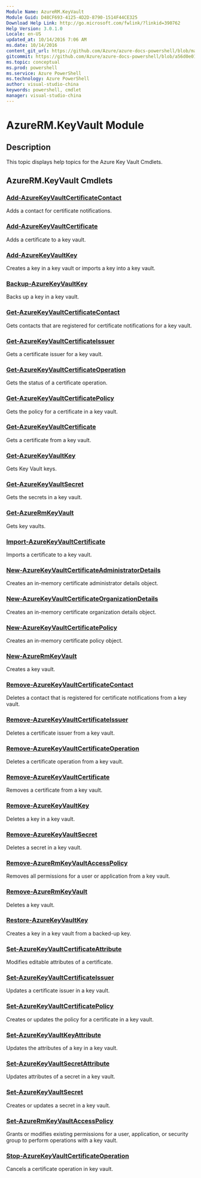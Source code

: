 ```yaml
---
Module Name: AzureRM.KeyVault
Module Guid: D48CF693-4125-4D2D-8790-1514F44CE325
Download Help Link: http://go.microsoft.com/fwlink/?linkid=390762
Help Version: 3.0.1.0
Locale: en-US
updated_at: 10/14/2016 7:06 AM
ms.date: 10/14/2016
content_git_url: https://github.com/Azure/azure-docs-powershell/blob/master/azureps-cmdlets-docs/ResourceManager/AzureRM.KeyVault/v2.0/CmdletMDs/AzureRM.KeyVault.md
gitcommit: https://github.com/Azure/azure-docs-powershell/blob/a56d0e01e65c2c33aa2af13dd29addc94ead6e88/azureps-cmdlets-docs/ResourceManager/AzureRM.KeyVault/v2.0/CmdletMDs/AzureRM.KeyVault.md
ms.topic: conceptual
ms.prod: powershell
ms.service: Azure PowerShell
ms.technology: Azure PowerShell
author: visual-studio-china
keywords: powershell, cmdlet
manager: visual-studio-china
---
```


# AzureRM.KeyVault Module
## Description
This topic displays help topics for the Azure Key Vault Cmdlets.

## AzureRM.KeyVault Cmdlets
### [Add-AzureKeyVaultCertificateContact](Add-AzureKeyVaultCertificateContact.md)
Adds a contact for certificate notifications.


### [Add-AzureKeyVaultCertificate](Add-AzureKeyVaultCertificate.md)
Adds a certificate to a key vault.


### [Add-AzureKeyVaultKey](Add-AzureKeyVaultKey.md)
Creates a key in a key vault or imports a key into a key vault.


### [Backup-AzureKeyVaultKey](Backup-AzureKeyVaultKey.md)
Backs up a key in a key vault.


### [Get-AzureKeyVaultCertificateContact](Get-AzureKeyVaultCertificateContact.md)
Gets contacts that are registered for certificate notifications for a key vault.


### [Get-AzureKeyVaultCertificateIssuer](Get-AzureKeyVaultCertificateIssuer.md)
Gets a certificate issuer for a key vault.


### [Get-AzureKeyVaultCertificateOperation](Get-AzureKeyVaultCertificateOperation.md)
Gets the status of a certificate operation.


### [Get-AzureKeyVaultCertificatePolicy](Get-AzureKeyVaultCertificatePolicy.md)
Gets the policy for a certificate in a key vault.


### [Get-AzureKeyVaultCertificate](Get-AzureKeyVaultCertificate.md)
Gets a certificate from a key vault.


### [Get-AzureKeyVaultKey](Get-AzureKeyVaultKey.md)
Gets Key Vault keys.


### [Get-AzureKeyVaultSecret](Get-AzureKeyVaultSecret.md)
Gets the secrets in a key vault.


### [Get-AzureRmKeyVault](Get-AzureRmKeyVault.md)
Gets key vaults.


### [Import-AzureKeyVaultCertificate](Import-AzureKeyVaultCertificate.md)
Imports a certificate to a key vault.


### [New-AzureKeyVaultCertificateAdministratorDetails](New-AzureKeyVaultCertificateAdministratorDetails.md)
Creates an in-memory certificate administrator details object.


### [New-AzureKeyVaultCertificateOrganizationDetails](New-AzureKeyVaultCertificateOrganizationDetails.md)
Creates an in-memory certificate organization details object.


### [New-AzureKeyVaultCertificatePolicy](New-AzureKeyVaultCertificatePolicy.md)
Creates an in-memory certificate policy object.


### [New-AzureRmKeyVault](New-AzureRmKeyVault.md)
Creates a key vault.


### [Remove-AzureKeyVaultCertificateContact](Remove-AzureKeyVaultCertificateContact.md)
Deletes a contact that is registered for certificate notifications from a key vault.


### [Remove-AzureKeyVaultCertificateIssuer](Remove-AzureKeyVaultCertificateIssuer.md)
Deletes a certificate issuer from a key vault.


### [Remove-AzureKeyVaultCertificateOperation](Remove-AzureKeyVaultCertificateOperation.md)
Deletes a certificate operation from a key vault.


### [Remove-AzureKeyVaultCertificate](Remove-AzureKeyVaultCertificate.md)
Removes a certificate from a key vault.


### [Remove-AzureKeyVaultKey](Remove-AzureKeyVaultKey.md)
Deletes a key in a key vault.


### [Remove-AzureKeyVaultSecret](Remove-AzureKeyVaultSecret.md)
Deletes a secret in a key vault.


### [Remove-AzureRmKeyVaultAccessPolicy](Remove-AzureRmKeyVaultAccessPolicy.md)
Removes all permissions for a user or application from a key vault.


### [Remove-AzureRmKeyVault](Remove-AzureRmKeyVault.md)
Deletes a key vault.


### [Restore-AzureKeyVaultKey](Restore-AzureKeyVaultKey.md)
Creates a key in a key vault from a backed-up key.


### [Set-AzureKeyVaultCertificateAttribute](Set-AzureKeyVaultCertificateAttribute.md)
Modifies editable attributes of a certificate.


### [Set-AzureKeyVaultCertificateIssuer](Set-AzureKeyVaultCertificateIssuer.md)
Updates a certificate issuer in a key vault.


### [Set-AzureKeyVaultCertificatePolicy](Set-AzureKeyVaultCertificatePolicy.md)
Creates or updates the policy for a certificate in a key vault.


### [Set-AzureKeyVaultKeyAttribute](Set-AzureKeyVaultKeyAttribute.md)
Updates the attributes of a key in a key vault.


### [Set-AzureKeyVaultSecretAttribute](Set-AzureKeyVaultSecretAttribute.md)
Updates attributes of a secret in a key vault.


### [Set-AzureKeyVaultSecret](Set-AzureKeyVaultSecret.md)
Creates or updates a secret in a key vault.


### [Set-AzureRmKeyVaultAccessPolicy](Set-AzureRmKeyVaultAccessPolicy.md)
Grants or modifies existing permissions for a user, application, or security group to perform operations with a key vault.


### [Stop-AzureKeyVaultCertificateOperation](Stop-AzureKeyVaultCertificateOperation.md)
Cancels a certificate operation in key vault.



